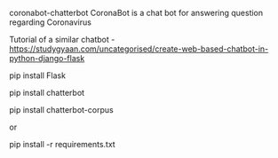 coronabot-chatterbot
CoronaBot is a chat bot for answering question regarding Coronavirus

Tutorial of a similar chatbot - https://studygyaan.com/uncategorised/create-web-based-chatbot-in-python-django-flask

pip install Flask

pip install chatterbot

pip install chatterbot-corpus

or

pip install -r requirements.txt
